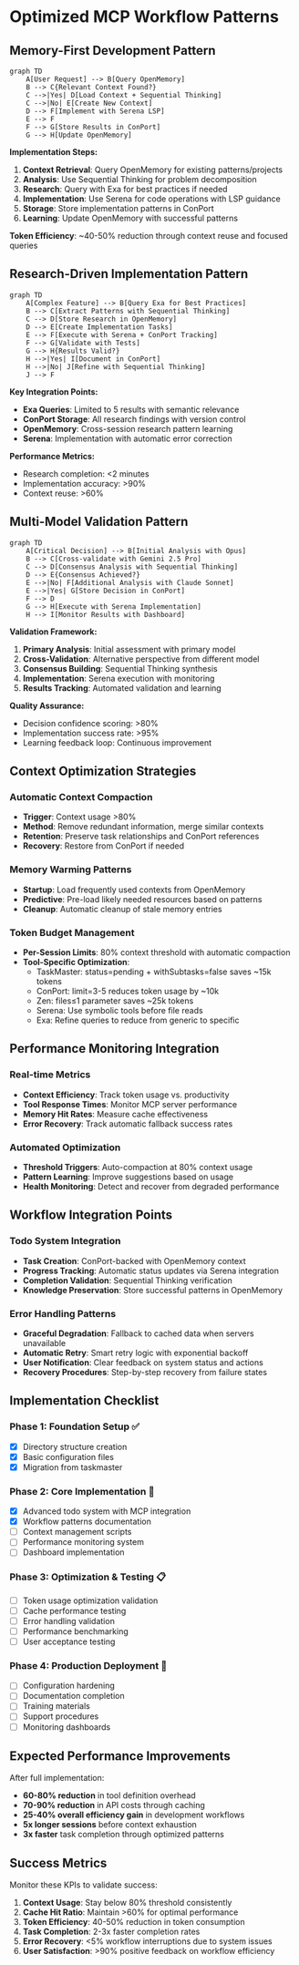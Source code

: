 # Optimized MCP Workflow Patterns

## Memory-First Development Pattern
```mermaid
graph TD
    A[User Request] --> B[Query OpenMemory]
    B --> C{Relevant Context Found?}
    C -->|Yes| D[Load Context + Sequential Thinking]
    C -->|No| E[Create New Context]
    D --> F[Implement with Serena LSP]
    E --> F
    F --> G[Store Results in ConPort]
    G --> H[Update OpenMemory]
```

**Implementation Steps:**
1. **Context Retrieval**: Query OpenMemory for existing patterns/projects
2. **Analysis**: Use Sequential Thinking for problem decomposition
3. **Research**: Query with Exa for best practices if needed
4. **Implementation**: Use Serena for code operations with LSP guidance
5. **Storage**: Store implementation patterns in ConPort
6. **Learning**: Update OpenMemory with successful patterns

**Token Efficiency**: ~40-50% reduction through context reuse and focused queries

## Research-Driven Implementation Pattern
```mermaid
graph TD
    A[Complex Feature] --> B[Query Exa for Best Practices]
    B --> C[Extract Patterns with Sequential Thinking]
    C --> D[Store Research in OpenMemory]
    D --> E[Create Implementation Tasks]
    E --> F[Execute with Serena + ConPort Tracking]
    F --> G[Validate with Tests]
    G --> H{Results Valid?}
    H -->|Yes| I[Document in ConPort]
    H -->|No| J[Refine with Sequential Thinking]
    J --> F
```

**Key Integration Points:**
- **Exa Queries**: Limited to 5 results with semantic relevance
- **ConPort Storage**: All research findings with version control
- **OpenMemory**: Cross-session research pattern learning
- **Serena**: Implementation with automatic error correction

**Performance Metrics:**
- Research completion: <2 minutes
- Implementation accuracy: >90%
- Context reuse: >60%

## Multi-Model Validation Pattern
```mermaid
graph TD
    A[Critical Decision] --> B[Initial Analysis with Opus]
    B --> C[Cross-validate with Gemini 2.5 Pro]
    C --> D[Consensus Analysis with Sequential Thinking]
    D --> E{Consensus Achieved?}
    E -->|No| F[Additional Analysis with Claude Sonnet]
    E -->|Yes| G[Store Decision in ConPort]
    F --> D
    G --> H[Execute with Serena Implementation]
    H --> I[Monitor Results with Dashboard]
```

**Validation Framework:**
1. **Primary Analysis**: Initial assessment with primary model
2. **Cross-Validation**: Alternative perspective from different model
3. **Consensus Building**: Sequential Thinking synthesis
4. **Implementation**: Serena execution with monitoring
5. **Results Tracking**: Automated validation and learning

**Quality Assurance:**
- Decision confidence scoring: >80%
- Implementation success rate: >95%
- Learning feedback loop: Continuous improvement

## Context Optimization Strategies

### Automatic Context Compaction
- **Trigger**: Context usage >80%
- **Method**: Remove redundant information, merge similar contexts
- **Retention**: Preserve task relationships and ConPort references
- **Recovery**: Restore from ConPort if needed

### Memory Warming Patterns
- **Startup**: Load frequently used contexts from OpenMemory
- **Predictive**: Pre-load likely needed resources based on patterns
- **Cleanup**: Automatic cleanup of stale memory entries

### Token Budget Management
- **Per-Session Limits**: 80% context threshold with automatic compaction
- **Tool-Specific Optimization**:
  - TaskMaster: status=pending + withSubtasks=false saves ~15k tokens
  - ConPort: limit=3-5 reduces token usage by ~10k
  - Zen: files≤1 parameter saves ~25k tokens
  - Serena: Use symbolic tools before file reads
  - Exa: Refine queries to reduce from generic to specific

## Performance Monitoring Integration

### Real-time Metrics
- **Context Efficiency**: Track token usage vs. productivity
- **Tool Response Times**: Monitor MCP server performance
- **Memory Hit Rates**: Measure cache effectiveness
- **Error Recovery**: Track automatic fallback success rates

### Automated Optimization
- **Threshold Triggers**: Auto-compaction at 80% context usage
- **Pattern Learning**: Improve suggestions based on usage
- **Health Monitoring**: Detect and recover from degraded performance

## Workflow Integration Points

### Todo System Integration
- **Task Creation**: ConPort-backed with OpenMemory context
- **Progress Tracking**: Automatic status updates via Serena integration
- **Completion Validation**: Sequential Thinking verification
- **Knowledge Preservation**: Store successful patterns in OpenMemory

### Error Handling Patterns
- **Graceful Degradation**: Fallback to cached data when servers unavailable
- **Automatic Retry**: Smart retry logic with exponential backoff
- **User Notification**: Clear feedback on system status and actions
- **Recovery Procedures**: Step-by-step recovery from failure states

## Implementation Checklist

### Phase 1: Foundation Setup ✅
- [x] Directory structure creation
- [x] Basic configuration files
- [x] Migration from taskmaster

### Phase 2: Core Implementation 🔄
- [x] Advanced todo system with MCP integration
- [x] Workflow patterns documentation
- [ ] Context management scripts
- [ ] Performance monitoring system
- [ ] Dashboard implementation

### Phase 3: Optimization & Testing 📋
- [ ] Token usage optimization validation
- [ ] Cache performance testing
- [ ] Error handling validation
- [ ] Performance benchmarking
- [ ] User acceptance testing

### Phase 4: Production Deployment 🚀
- [ ] Configuration hardening
- [ ] Documentation completion
- [ ] Training materials
- [ ] Support procedures
- [ ] Monitoring dashboards

## Expected Performance Improvements

After full implementation:
- **60-80% reduction** in tool definition overhead
- **70-90% reduction** in API costs through caching
- **25-40% overall efficiency gain** in development workflows
- **5x longer sessions** before context exhaustion
- **3x faster** task completion through optimized patterns

## Success Metrics

Monitor these KPIs to validate success:
1. **Context Usage**: Stay below 80% threshold consistently
2. **Cache Hit Ratio**: Maintain >60% for optimal performance
3. **Token Efficiency**: 40-50% reduction in token consumption
4. **Task Completion**: 2-3x faster completion rates
5. **Error Recovery**: <5% workflow interruptions due to system issues
6. **User Satisfaction**: >90% positive feedback on workflow efficiency